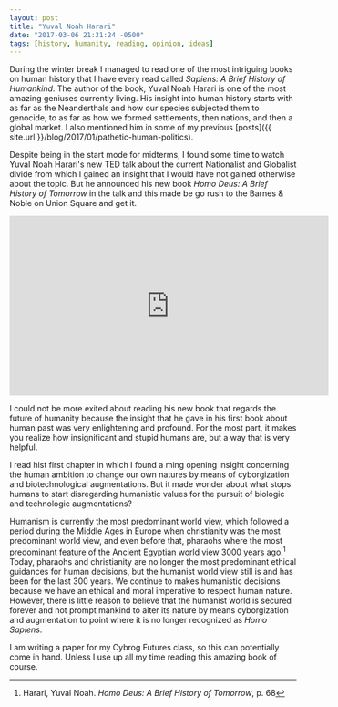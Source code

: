 ```yaml
---
layout: post
title: "Yuval Noah Harari"
date: "2017-03-06 21:31:24 -0500"
tags: [history, humanity, reading, opinion, ideas]
---
```


During the winter break I managed to read one of the most intriguing books on human history that I have every read called *Sapiens: A Brief History of Humankind*. The author of the book, Yuval Noah Harari is one of the most amazing geniuses currently living. His insight into human history starts with as far as the Neanderthals and how our species subjected them to genocide, to as far as how we formed settlements, then nations, and then a global market. I also mentioned him in some of my previous [posts]({{ site.url }}/blog/2017/01/pathetic-human-politics).

Despite being in the start mode for midterms, I found some time to watch Yuval Noah Harari's new TED talk about the current Nationalist and Globalist divide from which I gained an insight that I would have not gained otherwise about the topic. But he announced his new book *Homo Deus: A Brief History of Tomorrow* in the talk and this made be go rush to the Barnes & Noble on Union Square and get it.  

<iframe width="560" height="315" src="https://www.youtube.com/embed/szt7f5NmE9E" frameborder="0" allowfullscreen></iframe>

I could not be more exited about reading his new book that regards the future of humanity because the insight that he gave in his first book about human past was very enlightening and profound. For the most part, it makes you realize how insignificant and stupid humans are, but a way that is very helpful.

I read hist first chapter in which I found a ming opening insight concerning the human ambition to change our own natures by means of cyborgization and biotechnological augmentations. But it made wonder about what stops humans to start disregarding humanistic values for the pursuit of biologic and technologic augmentations?

Humanism is currently the most predominant world view, which followed a period during the Middle Ages in Europe when christianity was the most predominant world view, and even before that, pharaohs where the most predominant feature of the Ancient Egyptian world view 3000 years ago.[^Harari1] Today, pharaohs and christianity are no longer the most predominant ethical guidances for human decisions, but the humanist world view still is and has been for the last 300 years. We continue to makes humanistic decisions because we have an ethical and moral imperative to respect human nature. However, there is little reason to believe that the humanist world is secured forever and not prompt mankind to alter its nature by means cyborgization and augmentation to point where it is no longer recognized as *Homo Sapiens*.

I am writing a paper for my Cybrog Futures class, so this can potentially come in hand. Unless I use up all my time reading this amazing book of course.

[^Harari1]: Harari, Yuval Noah. *Homo Deus: A Brief History of Tomorrow*, p. 68
